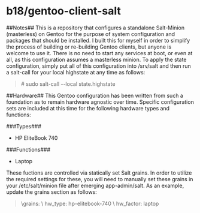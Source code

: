 b18/gentoo-client-salt
==============

##Notes##
This is a repository that configures a standalone Salt-Minion (masterless) on Gentoo for the purpose of system configuration 
and packages that should be installed. I built this for myself in order to simplify the process of building or re-building 
Gentoo clients, but anyone is welcome to use it. There is no need to start any services at boot, or even at all, as this
configuration assumes a masterless minion. To apply the state configuration, simply put all of this configuration into
/srv/salt and then run a salt-call for your local highstate at any time as follows:
> \# sudo salt-call --local state.highstate

##Hardware##
This Gentoo configuration has been written from such a foundation as to remain hardware agnostic over time. Specific 
configuration sets are included at this time for the following hardware types and functions:

###Types###
- HP EliteBook 740

###Functions###
- Laptop

These fuctions are controlled via statically set Salt grains. In order to utilize the required settings for these, you
will need to manually set these grains in your /etc/salt/minion file after emerging app-admin/salt. As an example,
update the grains section as follows:

> \grains:
> \  hw_type: hp-elitebook-740
> \  hw_factor: laptop
